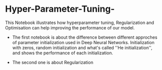 # Hyper-Parameter-Tuning-
This Notebook illustrates how hyperparameter tuning, Regularization and Optimisation can help improving the performance of our model.

* The first notebook is about the difference between different approches of parameter initialization used in Deep Neural Networks. Initialization with zeros, random initialization and what's called ''He initialization'', and shows the performance of each initialization.

* The second one is about Regularization
